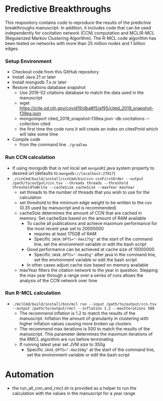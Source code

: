 # Predictive Breakthroughs

This respository contains code to reproduce the results of the predictive breakthroughs manuscript.  In addition, it includes code that can be used independently for cocitation network (CCN) computation and MCL/R-MCL (Regularized Markov Clustering Algorithm).  The R-MCL code algorithm has been tested on networks with more than 25 million nodes and 1 billion edges. 

### Setup Environment

* Checkout code from this GitHub repository
* Install Java 21 or later
* Install mongodb 7.x or later
* Restore citations database snapshot
    * Use 2019-02 citations database to match the data used in the manuscript
    * wget https://icite.od.nih.gov/covid19/dba8f5/af95/cited_2019_snapshot-f39ea.json
    * mongoimport cited_2019_snapshot-f39ea.json -db cocitations --collection cited
    * the first time the code runs it will create an index on citesPmid which will take some time
* Compile code
    * from the command line `./gradlew`

### Run CCN calculation

* If using mongodb that is not local set `mongoURI` java system property to desired url (defaults to `mongodb://localhost:27017`)
* `./ccnCmd/build/install/ccnCmd/bin/ccn ccnFirstOrder --output /path/to/output/ccn.tsv --threads threads --threshold thresholdToWrite --cacheSize cacheSize --maxYear maxYear`
    * set threads to the number of threads that you wish to use for the calculation
    * set threshold to the minimum edge weight to be written to the csv (0.35 used by manuscript and is recommended)
    * cacheSize determines the amount of CCN that are cached in memory. Set cacheSize based on the amount of RAM available
        * To cache all publications and achieve maximum performance for the most recent year set to 20000000
            * requires at least 175GB of RAM
            * Specific `JAVA_OPTS="-Xmx175g"` at the start of the command line, set the environment variable or edit the bash script
        * Good performance can be achieved at cache size of 10000000
            * Specific `JAVA_OPTS="-Xmx85g"` after java in the command line, set the environment variable or edit the bash script
        * In other cases adjust cache size based on memory available
    * maxYear filters the citation network to the year in question. Stepping the max year through a range over a series of runs allows the analysis of the CCN
      network over time

### Run R-MCL calculation
* `./mclCmd/build/install/bin/mcl run --input /path/to/output/ccn.tsv --output /path/to/output/rmcl --inflation 1.2 --maxIterations 500`
    * The recommend inflation is 1.2 to match the results of the manuscript. Inflation the amount of granularity in clustering with higher inflation values
      causing more broken up clusters
    * The recommend max iterations is 500 to match the results of the manuscript. This parameter determines the maximum iterations of the RMCL algorithm are run
      before terminating
    * If running latest year set JVM size to 350g
      * Specific `JAVA_OPTS="-Xmx350g"` at the start of the command line, set the environment variable or edit the bash script

# Automation

* the run_all_cnn_and_rmcl.sh is provided as a helper to run the calculation with the values in the manuscript for a year range
